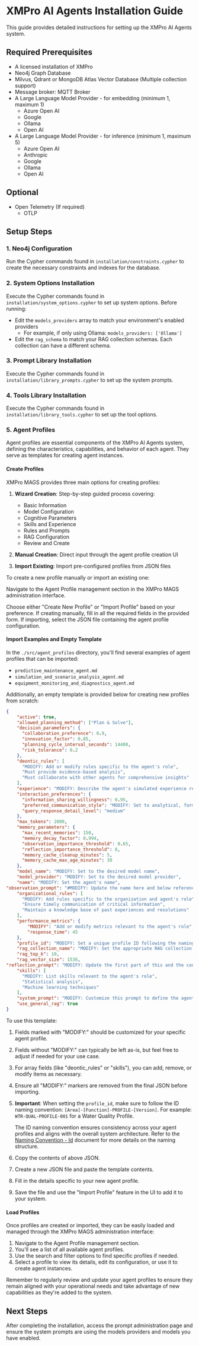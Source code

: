 # XMPro AI Agents Installation Guide

This guide provides detailed instructions for setting up the XMPro AI Agents system.

## Required Prerequisites

- A licensed installation of XMPro
- Neo4j Graph Database
- Milvus, Qdrant or MongoDB Atlas Vector Database (Multiple collection support)
- Message broker: MQTT Broker
- A Large Language Model Provider - for embedding (minimum 1, maximum 1)
    - Azure Open AI
    - Google
    - Ollama
    - Open AI
- A Large Language Model Provider - for inference (minimum 1, maximum 5)
    - Azure Open AI
    - Anthropic
    - Google
    - Ollama
    - Open AI

## Optional
- Open Telemetry (If required)
    - OTLP

## Setup Steps

### 1. Neo4j Configuration

Run the Cypher commands found in `installation/constraints.cypher` to create the necessary constraints and indexes for the database.

### 2. System Options Installation

Execute the Cypher commands found in `installation/system_options.cypher` to set up system options. Before running:

- Edit the `models_providers` array to match your environment's enabled providers
    - For example, if only using Ollama: `models_providers: ['Ollama']`
- Edit the `rag_schema` to match your RAG collection schemas. Each collection can have a different schema.

### 3. Prompt Library Installation

Execute the Cypher commands found in `installation/library_prompts.cypher` to set up the system prompts.

### 4. Tools Library Installation

Execute the Cypher commands found in `installation/library_tools.cypher` to set up the tool options. 

### 5. Agent Profiles

Agent profiles are essential components of the XMPro AI Agents system, defining the characteristics, capabilities, and behavior of each agent. They serve as templates for creating agent instances.

#### Create Profiles
XMPro MAGS provides three main options for creating profiles:

1. **Wizard Creation**: Step-by-step guided process covering:
   - Basic Information
   - Model Configuration
   - Cognitive Parameters
   - Skills and Experience
   - Rules and Prompts
   - RAG Configuration
   - Review and Create

2. **Manual Creation**: Direct input through the agent profile creation UI

3. **Import Existing**: Import pre-configured profiles from JSON files

To create a new profile manually or import an existing one:

Navigate to the Agent Profile management section in the XMPro MAGS administration interface.

Choose either "Create New Profile" or "Import Profile" based on your preference.
If creating manually, fill in all the required fields in the provided form.
If importing, select the JSON file containing the agent profile configuration.

#### Import Examples and Empty Template

In the `./src/agent_profiles` directory, you'll find several examples of agent profiles that can be imported:

- `predictive_maintenance_agent.md`
- `simulation_and_scenario_analysis_agent.md`
- `equipment_monitoring_and_diagnostics_agent.md`

Additionally, an empty template is provided below for creating new profiles from scratch:

```JSON
{
    "active": true,
    "allowed_planning_method": ["Plan & Solve"],
    "decision_parameters": {
      "collaboration_preference": 0.9,
      "innovation_factor": 0.85,
      "planning_cycle_interval_seconds": 14400,
      "risk_tolerance": 0.2
    },
    "deontic_rules": [
      "MODIFY: Add or modify rules specific to the agent's role",
      "Must provide evidence-based analysis",
      "Must collaborate with other agents for comprehensive insights"
    ],
    "experience": "MODIFY: Describe the agent's simulated experience relevant to its role",
    "interaction_preferences": {
      "information_sharing_willingness": 0.95,
      "preferred_communication_style": "MODIFY: Set to analytical, formal, or informal",
      "query_response_detail_level": "medium"
    },
    "max_tokens": 2000,
    "memory_parameters": {
      "max_recent_memories": 150,
      "memory_decay_factor": 0.994,
      "observation_importance_threshold": 0.65,
      "reflection_importance_threshold": 8,
      "memory_cache_cleanup_minutes": 5,
      "memory_cache_max_age_minutes": 30
    },
    "model_name": "MODIFY: Set to the desired model name",
    "model_provider": "MODIFY: Set to the desired model provider",
    "name": "MODIFY: Set the agent's name",
"observation_prompt": "#MODIFY: Update the name here and below reference to reflect the agent profile. Logistics Coordination Specialist\n\n## Observation\n{user_query}\n\n## Relevant Knowledge\n{knowledge_context}\n\nAs an AI agent specialized in logistics coordination for vaccine supply chains, analyze the given observation and relevant knowledge. Then:\n\nOptimize routes and modes of transport for vaccine shipments. Consider potential disruptions and provide contingency plans.\n\n## Response Format\n\n### Analysis\n[Provide a detailed analysis of the observation, considering the context and relevant knowledge, and provide me a summary and key points.]\n\n### Summary\n[Provide a brief and concise summary of the situation]\n\n### Key Points\n- [Key point 1]\n- [Key point 2]\n- [Key point 3]\n...",
    "organizational_rules": [
      "MODIFY: Add rules specific to the organization and agent's role",
      "Ensure timely communication of critical information",
      "Maintain a knowledge base of past experiences and resolutions"
    ],
    "performance_metrics": {
        "MODIFY": "Add or modify metrics relevant to the agent's role",
        "response_time": 45
    },
    "profile_id": "MODIFY: Set a unique profile ID following the naming convention",
    "rag_collection_name": "MODIFY: Set the appropriate RAG collection name",
    "rag_top_k": 10,
    "rag_vector_size": 1536,
"reflection_prompt": "MODIFY: Update the first part of this and the consider section below. As a Logistics Coordination Specialist, reflect on these observations and past reflections, focusing on your performance in managing vaccine transportation and distribution.\n\nConsider the following:\n\n1. How effective were your route optimization strategies in ensuring timely and cost-effective deliveries?\n2. Are there any recurring logistical challenges or bottlenecks that need addressing?\n3. How well are you coordinating with other agents, especially the Cold Chain Integrity Manager, to ensure seamless and safe vaccine transport?\n4. Are there any areas where you can improve your disruption management and contingency planning?\n5. What new transportation technologies or methodologies should you explore to enhance logistics efficiency?\n\nProvide insights and actionable steps to enhance your performance as a logistics coordination specialist.\n\nYou have the following characteristics:\n\nSkills:\n{skills}\n\nExperience:\n{experience}\n\nDeontic rules:\n{deontic_rules}\n\nOrganizational rules:\n{organizational_rules}\n\nRelevant Knowledge:\n{knowledge_context}\n\nRecent observations:\n{recent_observations}\n\nPast reflections:\n{past_reflections}\n\nAvailable Tools:\n{available_tools}\n\n## Response Format\n\n### Analysis\n[Provide a detailed analysis, considering the context and relevant knowledge]\n\n### Summary\n[Provide a brief and concise summary of the situation and your recommendations]\n\n### Key Points\n- [Key point 1]\n- [Key point 2]\n- [Key point 3]\n...\n\n### Actionable Insights\n1. [Insight 1]\n2. [Insight 2]\n3. [Insight 3]\n...",
    "skills": [
      "MODIFY: List skills relevant to the agent's role",
      "Statistical analysis",
      "Machine learning techniques"
    ],
    "system_prompt": "MODIFY: Customize this prompt to define the agent's role and primary objectives",
    "use_general_rag": true
}
```

To use this template:

1. Fields marked with "MODIFY:" should be customized for your specific agent profile.
2. Fields without "MODIFY:" can typically be left as-is, but feel free to adjust if needed for your use case.
3. For array fields (like "deontic_rules" or "skills"), you can add, remove, or modify items as necessary.
4. Ensure all "MODIFY:" markers are removed from the final JSON before importing.
5. **Important**: When setting the `profile_id`, make sure to follow the ID naming convention: `[Area]-[Function]-PROFILE-[Version]`. For example: `WTR-QUAL-PROFILE-001` for a Water Quality Profile.

    The ID naming convention ensures consistency across your agent profiles and aligns with the overall system architecture. Refer to the [Naming Convention - Id](naming-conventions/Id.md) document for more details on the naming structure.

6. Copy the contents of above JSON.
7. Create a new JSON file and paste the template contents.
8. Fill in the details specific to your new agent profile.
9. Save the file and use the "Import Profile" feature in the UI to add it to your system.

#### Load Profiles

Once profiles are created or imported, they can be easily loaded and managed through the XMPro MAGS administration interface:

1. Navigate to the Agent Profile management section.
2. You'll see a list of all available agent profiles.
3. Use the search and filter options to find specific profiles if needed.
4. Select a profile to view its details, edit its configuration, or use it to create agent instances.

Remember to regularly review and update your agent profiles to ensure they remain aligned with your operational needs and take advantage of new capabilities as they're added to the system.

## Next Steps

After completing the installation, access the prompt administration page and ensure the system prompts are using the models providers and models you have enabled.

